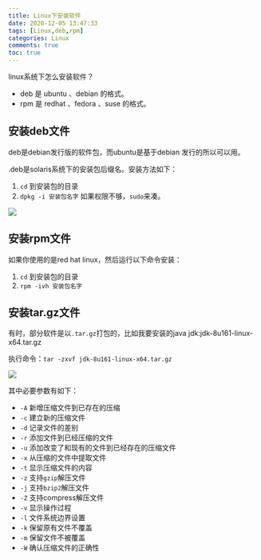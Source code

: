 ```yaml
---
title: Linux下安装软件
date: 2020-12-05 13:47:33
tags: [Linux,deb,rpm]
categories: Linux
comments: true
toc: true
---
```



linux系统下怎么安装软件？

- deb 是 ubuntu 、debian 的格式。
- rpm 是 redhat 、fedora 、suse 的格式。

<!--more-->

## 安装deb文件

deb是debian发行版的软件包，而ubuntu是基于debian 发行的所以可以用。

.deb是solaris系统下的安装包后缀名。安装方法如下：

1. `cd` 到安装包的目录
2. `dpkg -i 安装包名字` 如果权限不够，`sudo`来凑。

![](https://gitee.com/Sogrey/gitee-cdn/raw/master/imgs/安装deb.png)

## 安装rpm文件

如果你使用的是red hat linux，然后运行以下命令安装：

1. `cd` 到安装包的目录
2. `rpm -ivh 安装包名字`

## 安装tar.gz文件

有时，部分软件是以`.tar.gz`打包的，比如我要安装的java jdk:jdk-8u161-linux-x64.tar.gz

执行命令：`tar -zxvf jdk-8u161-linux-x64.tar.gz`

![](https://gitee.com/Sogrey/gitee-cdn/raw/master/imgs/安装tar.png)


其中必要参数有如下：
- `-A` 新增压缩文件到已存在的压缩
- `-c` 建立新的压缩文件
- `-d` 记录文件的差别
- `-r` 添加文件到已经压缩的文件
- `-u` 添加改变了和现有的文件到已经存在的压缩文件
- `-x` 从压缩的文件中提取文件
- `-t` 显示压缩文件的内容
- `-z` 支持``gzip``解压文件
- `-j` 支持``bzip2``解压文件
- `-Z` 支持compress解压文件
- `-v` 显示操作过程
- `-l` 文件系统边界设置
- `-k` 保留原有文件不覆盖
- `-m` 保留文件不被覆盖
- `-W` 确认压缩文件的正确性


